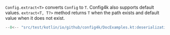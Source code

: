 `Config.extract<T>` converts `Config` to `T`. Config4k also supports default values.
`extract<T, T?>` method returns `T` when the path exists and default value when it does not exist.
```kotlin
--8<-- "src/test/kotlin/io/github/config4k/DocExamples.kt:deserializationDefaultValues"
```
